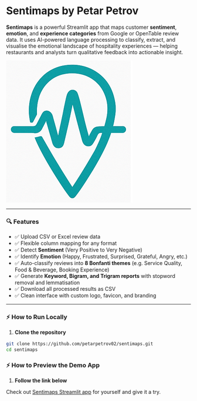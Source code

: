 # Sentimaps by Petar Petrov

**Sentimaps** is a powerful Streamlit app that maps customer **sentiment**, **emotion**, and **experience categories** from Google or OpenTable review data. It uses AI-powered language processing to classify, extract, and visualise the emotional landscape of hospitality experiences — helping restaurants and analysts turn qualitative feedback into actionable insight.

![Sentimaps Logo](sentimaps.png)

---

### 🔍 Features

- ✅ Upload CSV or Excel review data
- ✅ Flexible column mapping for any format
- ✅ Detect **Sentiment** (Very Positive to Very Negative)
- ✅ Identify **Emotion** (Happy, Frustrated, Surprised, Grateful, Angry, etc.)
- ✅ Auto-classify reviews into **8 Bonfanti themes** (e.g. Service Quality, Food & Beverage, Booking Experience)
- ✅ Generate **Keyword, Bigram, and Trigram reports** with stopword removal and lemmatisation
- ✅ Download all processed results as CSV
- ✅ Clean interface with custom logo, favicon, and branding

---

### ⚡ How to Run Locally

1. **Clone the repository**

```bash
git clone https://github.com/petarpetrov02/sentimaps.git
cd sentimaps
```

### ⚡ How to Preview the Demo App

1. **Follow the link below**

Check out [Sentimaps Streamlit app](https://sentimaps-petarpetrov.streamlit.app/) for yourself and give it a try.

